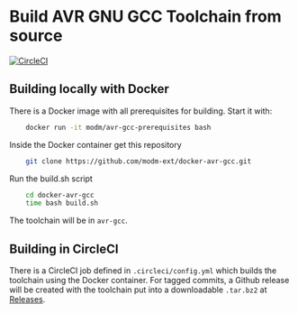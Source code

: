 # Build AVR GNU GCC Toolchain from source

[![CircleCI](https://circleci.com/gh/modm-ext/docker-avr-gcc.svg?style=svg)](https://circleci.com/gh/modm-ext/docker-avr-gcc)

## Building locally with Docker

There is a Docker image with all prerequisites for building. Start it with:

```sh
    docker run -it modm/avr-gcc-prerequisites bash
```

Inside the Docker container get this repository

```sh
    git clone https://github.com/modm-ext/docker-avr-gcc.git
```

Run the build.sh script

```sh
    cd docker-avr-gcc
    time bash build.sh
```

The toolchain will be in `avr-gcc`.

## Building in CircleCI

There is a CircleCI job defined in `.circleci/config.yml` which builds the
toolchain using the Docker container. For tagged commits, a Github release
will be created with the toolchain put into a downloadable `.tar.bz2` at
[Releases](https://github.com/modm-ext/docker-avr-gcc/releases).
